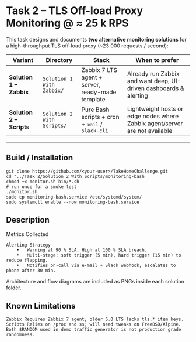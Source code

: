# Task 2 – TLS Off-load Proxy Monitoring @ ≈ 25 k RPS  

This task designs and documents **two alternative monitoring solutions** for a high-throughput TLS off-load proxy (~23 000 requests / second):

| Variant | Directory | Stack | When to prefer |
|---------|-----------|-------|----------------|
| **Solution 1 – Zabbix** | `Solution 1 With Zabbix/` | Zabbix 7 LTS agent + server, ready-made template | Already run Zabbix and want deep, UI-driven dashboards & alerting |
| **Solution 2 – Scripts** | `Solution 2 With Scripts/` | Pure Bash scripts + cron + `mail` / `slack-cli` | Lightweight hosts or edge nodes where Zabbix agent/server are not available |

---

## Build / Installation
```
git clone https://github.com/<your-user>/TakeHomeChallenge.git
cd "../Task 2/Solution 2 With Scripts/monitoring-bash
chmod +x monitor.sh bin/*.sh
# run once for a smoke test
./monitor.sh
sudo cp monitoring-bash.service /etc/systemd/system/
sudo systemctl enable --now monitoring-bash.service
```
## Description

Metrics Collected
```
Alerting Strategy
	•	Warning at 90 % SLA, High at 100 % SLA breach.
	•	Multi-stage: soft trigger (5 min), hard trigger (15 min) to reduce flapping.
	•	Notifies on-call via e-mail + Slack webhook; escalates to phone after 30 min.
```
Architecture and flow diagrams are included as PNGs inside each solution folder.

## Known Limitations
```
Zabbix Requires Zabbix 7 agent; older 5.0 LTS lacks tls.* item keys.
Scripts Relies on /proc and ss; will need tweaks on FreeBSD/Alpine.
Both $RANDOM used in demo traffic generator is not production grade randomness.
```
